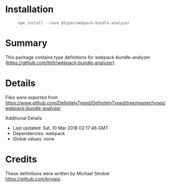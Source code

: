 # Installation
> `npm install --save @types/webpack-bundle-analyzer`

# Summary
This package contains type definitions for webpack-bundle-analyzer (https://github.com/th0r/webpack-bundle-analyzer).

# Details
Files were exported from https://www.github.com/DefinitelyTyped/DefinitelyTyped/tree/master/types/webpack-bundle-analyzer

Additional Details
 * Last updated: Sat, 10 Mar 2018 02:17:46 GMT
 * Dependencies: webpack
 * Global values: none

# Credits
These definitions were written by Michael Strobel <https://github.com/kryops>.
